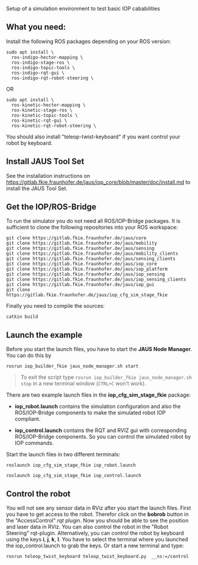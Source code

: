 Setup of a simulation environment to test basic IOP cababilities

## What you need:

Install the following ROS packages depending on your ROS version:
```
sudo apt install \
  ros-indigo-hector-mapping \
  ros-indigo-stage-ros \
  ros-indigo-topic-tools \
  ros-indigo-rqt-gui \
  ros-indigo-rqt-robot-steering \
```

OR

```
sudo apt install \
  ros-kinetic-hector-mapping \
  ros-kinetic-stage-ros \
  ros-kinetic-topic-tools \
  ros-kinetic-rqt-gui \
  ros-kinetic-rqt-robot-steering \
```

You should also install "teleop-twist-keyboard" if you want control your robot by keyboard.

## Install JAUS Tool Set

See the installation instructions on https://gitlab.fkie.fraunhofer.de/jaus/iop_core/blob/master/doc/install.md to install the JAUS Tool Set.

## Get the IOP/ROS-Bridge

To run the simulator you do not need all ROS/IOP-Bridge packages. It is sufficient to clone the following repositories into your ROS workspace:

```
git clone https://gitlab.fkie.fraunhofer.de/jaus/core
git clone https://gitlab.fkie.fraunhofer.de/jaus/mobility
git clone https://gitlab.fkie.fraunhofer.de/jaus/sensing
git clone https://gitlab.fkie.fraunhofer.de/jaus/mobility_clients
git clone https://gitlab.fkie.fraunhofer.de/jaus/sensing_clients
git clone https://gitlab.fkie.fraunhofer.de/jaus/iop_core
git clone https://gitlab.fkie.fraunhofer.de/jaus/iop_platform
git clone https://gitlab.fkie.fraunhofer.de/jaus/iop_sensing
git clone https://gitlab.fkie.fraunhofer.de/jaus/iop_sensing_clients
git clone https://gitlab.fkie.fraunhofer.de/jaus/iop_gui
git clone https://gitlab.fkie.fraunhofer.de/jaus/iop_cfg_sim_stage_fkie
```

Finally you need to compile the sources:
```
catkin build
```

## Launch the example

Before you start the launch files, you have to start the **JAUS Node Manager**. You can do this by

  ```rosrun iop_builder_fkie jaus_node_manager.sh start```
  
>To exit the script type `rosrun iop_builder_fkie jaus_node_manager.sh stop` in a new terminal window (`CTRL+C` won't work).

There are two example launch files in the **iop_cfg_sim_stage_fkie** package:

- **iop_robot.launch**
contains the simulation configuration and also the ROS/IOP-Bridge components to make the simulated robot IOP compliant.

- **iop_control.launch**
contains the RQT and RVIZ gui with corresponding ROS/IOP-Bridge components. So you can control the simulated robot by IOP commands.

Start the launch files in two different terminals:

```
roslaunch iop_cfg_sim_stage_fkie iop_robot.launch

roslaunch iop_cfg_sim_stage_fkie iop_control.launch
```

## Control the robot

You will not see any sensor data in RViz after you start the launch files. First you have to get access to the robot. Therefor click on the **bobrob** button in the "AccessControl" _rqt_ plugin. Now you should be able to see the position and laser data in RViz. You can also control the robot in the "Robot Steering" rqt-plugin.
Alternatively, you can control the robot by keyboard using the keys **i**, **j**, **k**, **l**. You have to select the terminal where you launched the iop_control.launch to grab the keys. Or start a new terminal and type:
```
rosrun teleop_twist_keyboard teleop_twist_keyboard.py  __ns:=/control
```
